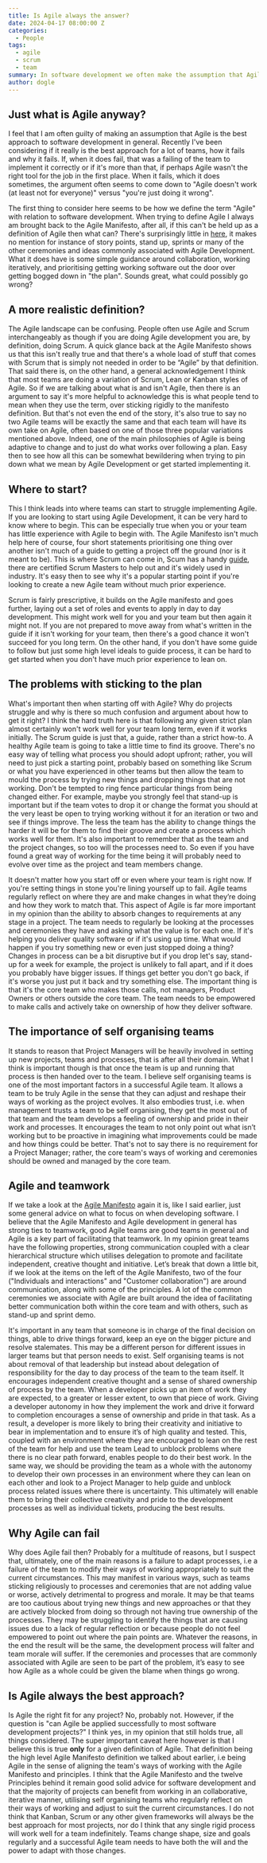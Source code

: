 ```yaml
---
title: Is Agile always the answer?
date: 2024-04-17 08:00:00 Z
categories:
  - People
tags:
  - agile
  - scrum
  - team
summary: In software development we often make the assumption that Agile is the best way to manage process on a project but just what do we mean by that, is it true and, if so, why are there so many examples of it not working for teams? In this post I try to take a deeper look at some of these questions.
author: dogle
---
```


## Just what is Agile anyway?

I feel that I am often guilty of making an assumption that Agile is the best approach to software development in general. Recently I've been considering if it really is the best approach for a lot of teams, how it fails and why it fails. If, when it does fail, that was a failing of the team to implement it correctly or if it's more than that, if perhaps Agile wasn't the right tool for the job in the first place. When it fails, which it does sometimes, the argument often seems to come down to "Agile doesn't work (at least not for everyone)" versus "you're just doing it wrong".

The first thing to consider here seems to be how we define the term "Agile" with relation to software development. When trying to define Agile I always am brought back to the Agile Manifesto, after all, if this can't be held up as a definition of Agile then what can? There's surprisingly little in [here](https://agilemanifesto.org/), it makes no mention for instance of story points, stand up, sprints or many of the other ceremonies and ideas commonly associated with Agile Development. What it does have is some simple guidance around collaboration, working iteratively, and prioritising getting working software out the door over getting bogged down in "the plan". Sounds great, what could possibly go wrong?

## A more realistic definition?

The Agile landscape can be confusing. People often use Agile and Scrum interchangeably as though if you are doing Agile development you are, by definition, doing Scrum. A quick glance back at the Agile Manifesto shows us that this isn't really true and that there's a whole load of stuff that comes with Scrum that is simply not needed in order to be “Agile” by that definition. That said there is, on the other hand, a general acknowledgement I think that most teams are doing a variation of Scrum, Lean or Kanban styles of Agile. So if we are talking about what is and isn't Agile, then there is an argument to say it's more helpful to acknowledge this is what people tend to mean when they use the term, over sticking rigidly to the manifesto definition.
But that's not even the end of the story, it's also true to say no two Agile teams will be exactly the same and that each team will have its own take on Agile, often based on one of those three popular variations mentioned above. Indeed, one of the main philosophies of Agile is being adaptive to change and to just do what works over following a plan. Easy then to see how all this can be somewhat bewildering when trying to pin down what we mean by Agile Development or get started implementing it.

## Where to start?

This I think leads into where teams can start to struggle implementing Agile. If you are looking to start using Agile Development, it can be very hard to know where to begin. This can be especially true when you or your team has little experience with Agile to begin with. The Agile Manifesto isn't much help here of course, four short statements prioritising one thing over another isn't much of a guide to getting a project off the ground (nor is it meant to be). This is where Scrum can come in, Scum has a handy [guide](https://scrumguides.org/scrum-guide.html), there are certified Scrum Masters to help out and it's widely used in industry. It's easy then to see why it's a popular starting point if you're looking to create a new Agile team without much prior experience.

Scrum is fairly prescriptive, it builds on the Agile manifesto and goes further, laying out a set of roles and events to apply in day to day development. This might work well for you and your team but then again it might not. If you are not prepared to move away from what's written in the guide if it isn't working for your team, then there's a good chance it won't succeed for you long term. On the other hand, if you don't have some guide to follow but just some high level ideals to guide process, it can be hard to get started when you don't have much prior experience to lean on.

## The problems with sticking to the plan

What's important then when starting off with Agile? Why do projects struggle and why is there so much confusion and argument about how to get it right?
I think the hard truth here is that following any given strict plan almost certainly won't work well for your team long term, even if it works initially. The Scrum guide is just that, a guide, rather than a strict how-to. A healthy Agile team is going to take a little time to find its groove. There's no easy way of telling what process you should adopt upfront; rather, you will need to just pick a starting point, probably based on something like Scrum or what you have experienced in other teams but then allow the team to mould the process by trying new things and dropping things that are not working. Don't be tempted to ring fence particular things from being changed either. For example, maybe you strongly feel that stand-up is important but if the team votes to drop it or change the format you should at the very least be open to trying working without it for an iteration or two and see if things improve. The less the team has the ability to change things the harder it will be for them to find their groove and create a process which works well for them. It's also important to remember that as the team and the project changes, so too will the processes need to. So even if you have found a great way of working for the time being it will probably need to evolve over time as the project and team members change.

It doesn't matter how you start off or even where your team is right now. If you're setting things in stone you're lining yourself up to fail. Agile teams regularly reflect on where they are and make changes in what they’re doing and how they work to match that. This aspect of Agile is far more important in my opinion than the ability to absorb changes to requirements at any stage in a project. The team needs to regularly be looking at the processes and ceremonies they have and asking what the value is for each one. If it's helping you deliver quality software or if it's using up time. What would happen if you try something new or even just stopped doing a thing? Changes in process can be a bit disruptive but if you drop let's say, stand-up for a week for example, the project is unlikely to fall apart, and if it does you probably have bigger issues. If things get better you don't go back, if it's worse you just put it back and try something else. The important thing is that it's the core team who makes those calls, not managers, Product Owners or others outside the core team. The team needs to be empowered to make calls and actively take on ownership of how they deliver software.

## The importance of self organising teams

It stands to reason that Project Managers will be heavily involved in setting up new projects, teams and processes, that is after all their domain. What I think is important though is that once the team is up and running that process is then handed over to the team. I believe self organising teams is one of the most important factors in a successful Agile team. It allows a team to be truly Agile in the sense that they can adjust and reshape their ways of working as the project evolves. It also embodies trust, i.e. when management trusts a team to be self organising, they get the most out of that team and the team develops a feeling of ownership and pride in their work and processes. It encourages the team to not only point out what isn’t working but to be proactive in imagining what improvements could be made and how things could be better. That's not to say there is no requirement for a Project Manager; rather, the core team's ways of working and ceremonies should be owned and managed by the core team.

## Agile and teamwork

If we take a look at the [Agile Manifesto](https://agilemanifesto.org/) again it is, like I said earlier, just some general advice on what to focus on when developing software. I believe that the Agile Manifesto and Agile development in general has strong ties to teamwork, good Agile teams are good teams in general and Agile is a key part of facilitating that teamwork. In my opinion great teams have the following properties, strong communication coupled with a clear hierarchical structure which utilises delegation to promote and facilitate independent, creative thought and initiative. Let’s break that down a little bit, if we look at the items on the left of the Agile Manifesto, two of the four ("Individuals and interactions" and "Customer collaboration") are around communication, along with some of the principles. A lot of the common ceremonies we associate with Agile are built around the idea of facilitating better communication both within the core team and with others, such as stand-up and sprint demo.

It's important in any team that someone is in charge of the final decision on things, able to drive things forward, keep an eye on the bigger picture and resolve stalemates. This may be a different person for different issues in larger teams but that person needs to exist. Self organising teams is not about removal of that leadership but instead about delegation of responsibility for the day to day process of the team to the team itself. It encourages independent creative thought and a sense of shared ownership of process by the team.
When a developer picks up an item of work they are expected, to a greater or lesser extent, to own that piece of work. Giving a developer autonomy in how they implement the work and drive it forward to completion encourages a sense of ownership and pride in that task. As a result, a developer is more likely to bring their creativity and initiative to bear in implementation and to ensure it’s of high quality and tested. This, coupled with an environment where they are encouraged to lean on the rest of the team for help and use the team Lead to unblock problems where there is no clear path forward, enables people to do their best work.
In the same way, we should be providing the team as a whole with the autonomy to develop their own processes in an environment where they can lean on each other and look to a Project Manager to help guide and unblock process related issues where there is uncertainty. This ultimately will enable them to bring their collective creativity and pride to the development processes as well as individual tickets, producing the best results.

## Why Agile can fail

Why does Agile fail then? Probably for a multitude of reasons, but I suspect that, ultimately, one of the main reasons is a failure to adapt processes, i.e a failure of the team to modify their ways of working appropriately to suit the current circumstances. This may manifest in various ways, such as teams sticking religiously to processes and ceremonies that are not adding value or worse, actively detrimental to progress and morale. It may be that teams are too cautious about trying new things and new approaches or that they are actively blocked from doing so through not having true ownership of the processes. They may be struggling to identify the things that are causing issues due to a lack of regular reflection or because people do not feel empowered to point out where the pain points are. Whatever the reasons, in the end the result will be the same, the development process will falter and team morale will suffer. If the ceremonies and processes that are commonly associated with Agile are seen to be part of the problem, it’s easy to see how Agile as a whole could be given the blame when things go wrong.

## Is Agile always the best approach?

Is Agile the right fit for any project? No, probably not. However, if the question is "can Agile be applied successfully to most software development projects?" I think yes, in my opinion that still holds true, all things considered. The super important caveat here however is that I believe this is true **only** for a given definition of Agile. That definition being the high level Agile Manifesto definition we talked about earlier, i.e being Agile in the sense of aligning the team's ways of working with the Agile Manifesto and principles. I think that the Agile Manifesto and the twelve Principles behind it remain good solid advice for software development and that the majority of projects can benefit from working in an collaborative, iterative manner, utilising self organising teams who regularly reflect on their ways of working and adjust to suit the current circumstances. I do not think that Kanban, Scrum or any other given frameworks will always be the best approach for most projects, nor do I think that any single rigid process will work well for a team indefinitely. Teams change shape, size and goals regularly and a successful Agile team needs to have both the will and the power to adapt with those changes.
